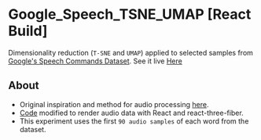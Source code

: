 # Google_Speech_TSNE_UMAP [React Build]

Dimensionality reduction (`T-SNE` and `UMAP`) applied to selected samples from [Google's Speech Commands Dataset](https://ai.googleblog.com/2017/08/launching-speech-commands-dataset.html). See it live [Here](https://speech-tsne-umap.netlify.app/)


## About

- Original inspiration and method for audio processing [here](http://doc.gold.ac.uk/~lfedd001/three/demo.html).
- [Code](https://corticoai.github.io/3d-react-demo/) modified to render audio data with React and react-three-fiber.
- This experiment uses the first `90 audio samples` of each word from the dataset.





